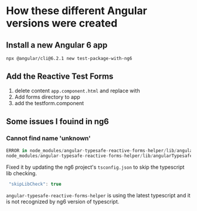 
# How these different Angular versions were created

## Install a new Angular 6 app

`npx @angular/cli@6.2.1 new test-package-with-ng6`


## Add the Reactive Test Forms

1. delete content `app.component.html` and replace with <router-outlet></router-outlet> 
2. Add forms directory to app
3. add the testform.component


## Some issues I fouind in ng6

### Cannot find name 'unknown'

```javascript
ERROR in node_modules/angular-typesafe-reactive-forms-helper/lib/angularTypesafeReactiveFormsHelper.d.ts(13,58): error TS2304: Cannot find name 'unknown'.
node_modules/angular-typesafe-reactive-forms-helper/lib/angularTypesafeReactiveFormsHelper.d.ts(14,65): error TS2304: Cannot find name 'unknown'.
```

Fixed it by updating the ng6 project's `tsconfig.json` to skip the typescript lib checking.
```javascript
 "skipLibCheck": true
```

`angular-typesafe-reactive-forms-helper` is using the latest typescript and it is not recognized by ng6 version of typescript.  